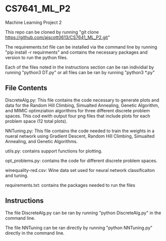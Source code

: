 # CS7641_ML_P2
Machine Learning Project 2

This repo can be cloned by running "git clone https://github.com/ajscott0613/CS7641_ML_P2.git"

The requirements.txt file can be installed via the command line by running "pip install -r requirments" and contains the necessary packages and version to run the python files.

Each of the files noted in the instructions section can be ran individial by running "python3 DT.py" or all files can be ran by running "python3 *.py"

## File Contents

DiscreteAlg.py: This file contains the code necessary to generate plots and data for the Random Hill Climbing, Simualted Annealing, Genetic Algorithm, and MIMIC optimziation algorithms for three different discrete problem spaces.  This cod ewith output four png files that include plots for each problem space (12 total plots).

NNTuning.py:  This file contains the code needed to train the weights in a nueral network using Gradient Descent, Random Hill Climbing, Simualted Annealing, and Genetic Algorithms.

utils.py: contains support functions for plotting.

opt_problems.py:  contains the code for different discrete problem spaces.

winequality-red.csv: Wine data set used for neural network classificaiton and tuning.

requirements.txt: contains the packages needed to run the files

## Instructions

The file DiscreteAlg.py can be ran by running "python DiscreteAlg.py" in the command line.

The file NNTuning can be ran directly by running "python NNTuning.py" directly in the command line.
